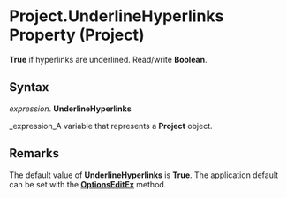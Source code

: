
# Project.UnderlineHyperlinks Property (Project)

 **True** if hyperlinks are underlined. Read/write **Boolean**.


## Syntax

 _expression_. **UnderlineHyperlinks**

 _expression_A variable that represents a  **Project** object.


## Remarks

The default value of  **UnderlineHyperlinks** is **True**. The application default can be set with the  **[OptionsEditEx](d735d118-f004-ba67-7aa5-290ff256da10.md)** method.

